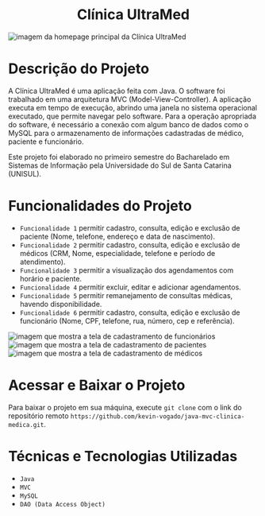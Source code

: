 <h1 align="center"> Clínica UltraMed </h1>

![imagem da homepage principal da Clínica UltraMed](https://github.com/user-attachments/assets/e51677d2-214b-44fd-bc78-0a9b1fd7ea76)

# Descrição do Projeto 
A Clínica UltraMed é uma aplicação feita com Java. O software foi trabalhado em uma arquitetura MVC (Model-View-Controller). A aplicação executa em tempo de execução, abrindo uma janela no sistema operacional executado, que permite navegar pelo software. Para a operação apropriada do software, é necessário a conexão com algum banco de dados como o MySQL para o armazenamento de informações cadastradas de médico, paciente e funcionário.

Este projeto foi elaborado no primeiro semestre do Bacharelado em Sistemas de Informação pela Universidade do Sul de Santa Catarina (UNISUL).

# Funcionalidades do Projeto
- `Funcionalidade 1` permitir cadastro, consulta, edição e exclusão de paciente (Nome, telefone, endereço e data de nascimento).
- `Funcionalidade 2` permitir cadastro, consulta, edição e exclusão de médicos (CRM, Nome, especialidade, telefone e período de atendimento).
- `Funcionalidade 3` permitir a visualização dos agendamentos com horário e paciente.
- `Funcionalidade 4` permitir excluir, editar e adicionar agendamentos.
- `Funcionalidade 5` permitir remanejamento de consultas médicas, havendo disponibilidade.
- `Funcionalidade 6` permitir cadastro, consulta, edição e exclusão de funcionário (Nome, CPF, telefone, rua, número, cep e referência).

![imagem que mostra a tela de cadastramento de funcionários](https://github.com/user-attachments/assets/6062ed10-8692-42f9-a4c9-81c258457294)
![imagem que mostra a tela de cadastramento de pacientes](https://github.com/user-attachments/assets/68c91014-270c-4487-8d2a-51d4f3a7ae61)
![imagem que mostra a tela de cadastramento de médicos](https://github.com/user-attachments/assets/6c62cd73-66b8-471a-a2b6-25e9e65e19cc)

# Acessar e Baixar o Projeto

Para baixar o projeto em sua máquina, execute `git clone` com o link do repositório remoto `https://github.com/kevin-vogado/java-mvc-clinica-medica.git`.

# Técnicas e Tecnologias Utilizadas

- `Java`
- `MVC`
- `MySQL`
- `DAO (Data Access Object)`
